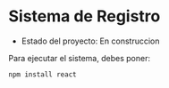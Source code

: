 <h1>Sistema de Registro</h1>

- Estado del proyecto: En construccion

Para ejecutar el sistema, debes poner:

```npm install react```
